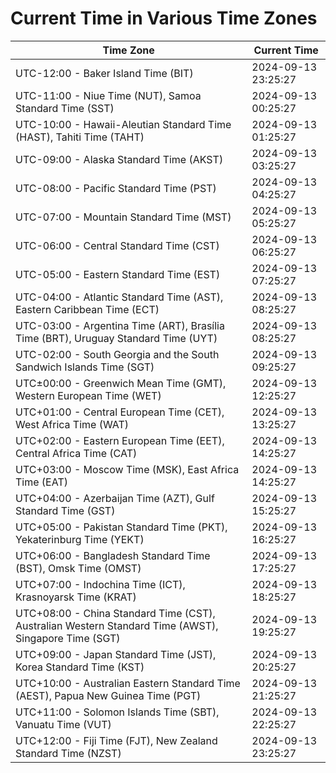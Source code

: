 # Current Time in Various Time Zones

| Time Zone | Current Time |
|-----------|--------------|
| UTC-12:00 - Baker Island Time (BIT) | 2024-09-13 23:25:27 |
| UTC-11:00 - Niue Time (NUT), Samoa Standard Time (SST) | 2024-09-13 00:25:27 |
| UTC-10:00 - Hawaii-Aleutian Standard Time (HAST), Tahiti Time (TAHT) | 2024-09-13 01:25:27 |
| UTC-09:00 - Alaska Standard Time (AKST) | 2024-09-13 03:25:27 |
| UTC-08:00 - Pacific Standard Time (PST) | 2024-09-13 04:25:27 |
| UTC-07:00 - Mountain Standard Time (MST) | 2024-09-13 05:25:27 |
| UTC-06:00 - Central Standard Time (CST) | 2024-09-13 06:25:27 |
| UTC-05:00 - Eastern Standard Time (EST) | 2024-09-13 07:25:27 |
| UTC-04:00 - Atlantic Standard Time (AST), Eastern Caribbean Time (ECT) | 2024-09-13 08:25:27 |
| UTC-03:00 - Argentina Time (ART), Brasília Time (BRT), Uruguay Standard Time (UYT) | 2024-09-13 08:25:27 |
| UTC-02:00 - South Georgia and the South Sandwich Islands Time (SGT) | 2024-09-13 09:25:27 |
| UTC±00:00 - Greenwich Mean Time (GMT), Western European Time (WET) | 2024-09-13 12:25:27 |
| UTC+01:00 - Central European Time (CET), West Africa Time (WAT) | 2024-09-13 13:25:27 |
| UTC+02:00 - Eastern European Time (EET), Central Africa Time (CAT) | 2024-09-13 14:25:27 |
| UTC+03:00 - Moscow Time (MSK), East Africa Time (EAT) | 2024-09-13 14:25:27 |
| UTC+04:00 - Azerbaijan Time (AZT), Gulf Standard Time (GST) | 2024-09-13 15:25:27 |
| UTC+05:00 - Pakistan Standard Time (PKT), Yekaterinburg Time (YEKT) | 2024-09-13 16:25:27 |
| UTC+06:00 - Bangladesh Standard Time (BST), Omsk Time (OMST) | 2024-09-13 17:25:27 |
| UTC+07:00 - Indochina Time (ICT), Krasnoyarsk Time (KRAT) | 2024-09-13 18:25:27 |
| UTC+08:00 - China Standard Time (CST), Australian Western Standard Time (AWST), Singapore Time (SGT) | 2024-09-13 19:25:27 |
| UTC+09:00 - Japan Standard Time (JST), Korea Standard Time (KST) | 2024-09-13 20:25:27 |
| UTC+10:00 - Australian Eastern Standard Time (AEST), Papua New Guinea Time (PGT) | 2024-09-13 21:25:27 |
| UTC+11:00 - Solomon Islands Time (SBT), Vanuatu Time (VUT) | 2024-09-13 22:25:27 |
| UTC+12:00 - Fiji Time (FJT), New Zealand Standard Time (NZST) | 2024-09-13 23:25:27 |

